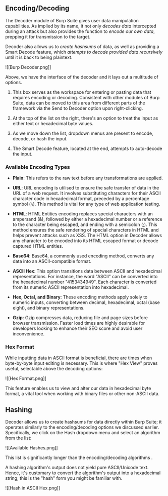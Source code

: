 
## Encoding/Decoding

The Decoder module of Burp Suite gives user data manipulation capabilities. As implied by its name, it not only *decodes data* intercepted during an attack but also provides the function to *encode our own data*, prepping it for transmission to the target. 

Decoder also allows us to *create hashsums* of data, as well as providing a Smart Decode feature, which *attempts to decode provided data recursively* until it is back to being plaintext.

![[Burp Decoder.png]]

Above, we have the interface of the decoder and it lays out a multitude of options.

1) This box serves as the workspace for entering or pasting data that requires encoding or decoding. Consistent with other modules of Burp Suite, data can be moved to this area from different parts of the framework via the Send to Decoder option upon right-clicking.
   
2) At the top of the list on the right, there's an option to treat the input as either text or hexadecimal byte values.
   
3) As we move down the list, dropdown menus are present to encode, decode, or hash the input.
   
4) The Smart Decode feature, located at the end, attempts to auto-decode the input.

### Available Encoding Types

- **Plain**: This refers to the raw text before any transformations are applied.

- **URL**: URL encoding is utilised to ensure the safe transfer of data in the URL of a web request. It involves substituting characters for their ASCII character code in hexadecimal format, preceded by a percentage symbol (`%`). This method is vital for any type of web application testing.

- **HTML**: HTML Entities encoding replaces special characters with an ampersand (&), followed by either a hexadecimal number or a reference to the character being escaped, and ending with a semicolon (;). This method ensures the safe rendering of special characters in HTML and helps prevent attacks such as XSS. The HTML option in Decoder allows any character to be encoded into its HTML escaped format or decode captured HTML entities. 

- **Base64**: Base64, a commonly used encoding method, converts any data into an ASCII-compatible format. 

- **ASCII Hex**: This option transitions data between ASCII and hexadecimal representations. For instance, the word "ASCII" can be converted into the hexadecimal number "4153434949". Each character is converted from its numeric ASCII representation into hexadecimal.

- **Hex, Octal, and Binary**: These encoding methods apply solely to numeric inputs, converting between decimal, hexadecimal, octal (base eight), and binary representations.

- **Gzip**: Gzip compresses data, reducing file and page sizes before browser transmission. Faster load times are highly desirable for developers looking to enhance their SEO score and avoid user inconvenience. 

### Hex Format

While inputting data in ASCII format is beneficial, there are times when byte-by-byte input editing is necessary. This is where "Hex View" proves useful, selectable above the decoding options:

![[Hex Format.png]]

This feature enables us to view and alter our data in hexadecimal byte format, a vital tool when working with binary files or other non-ASCII data.

## Hashing

Decoder allows us to create hashsums for data directly within Burp Suite; it operates similarly to the encoding/decoding options we discussed earlier. Specifically, we click on the Hash dropdown menu and select an algorithm from the list:

![[Available Hashes.png]]

This list is significantly longer than the encoding/decoding algorithms .

A hashing algorithm's output does not yield pure ASCII/Unicode text. Hence, it's customary to convert the algorithm's output into a hexadecimal string; this is the "hash" form you might be familiar with.

![[Hash in ASCII Hex.png]]
